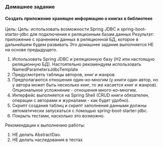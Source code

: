### Домашнее задание
#### Создать приложение хранящее информацию о книгах в библиотеке
Цель: Цель: использовать возможности Spring JDBC и spring-boot-starter-jdbc для подключения к реляционным базам данных Результат: приложение с хранением данных в реляционной БД, которое в дальнейшем будем развивать
Это домашнее задание выполняется НЕ на основе предыдущего.

1. Использовать Spring JDBC и реляционную базу (H2 или настоящую реляционную БД). Настоятельно рекомендуем использовать NamedParametersJdbcTemplate
2. Предусмотреть таблицы авторов, книг и жанров.
3. Предполагаются отношения один-ко-многим (у книги один автор, но у автора может быть несколько книг, то же касается книг и жанров). Опциональное усложнение - отношения много-ко-многим.
4. Интерфейс выполняется на Spring Shell (CRUD книги обязателен, операции с авторами и журналами - как будет удобно).
5. Скрипт создания таблиц и скрипт заполнения данными должны автоматически запускаться
с помощью spring-boot-starter-jdbc.
6. Покрыть тестами, насколько это возможно.

Рекомендации к выполнению работы:
1. НЕ делать AbstractDao.
2. НЕ делать наследования в тестах
